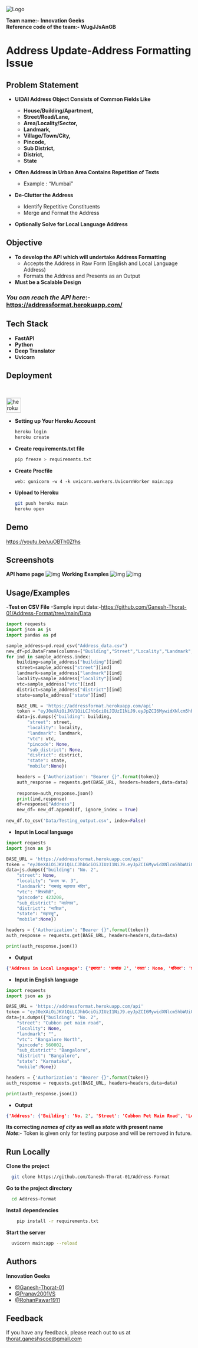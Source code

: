 
![Logo](https://i.pinimg.com/originals/aa/34/53/aa34538b884a1103e9cf82bbd52cfad7.jpg)

**Team name:- Innovation Geeks**<br>
**Reference code of the team:- WugJJsAnGB**

# Address Update-Address Formatting Issue


## Problem Statement
- **UIDAI Address Object Consists of Common Fields Like**
    - **House/Building/Apartment,**
    - **Street/Road/Lane,**
    - **Area/Locality/Sector,**
    - **Landmark,** 
    - **Village/Town/City,** 
    - **Pincode,** 
    - **Sub District,** 
    - **District,**
    - **State**

- **Often  Address  in  Urban  Area  Contains  Repetition  of Texts**
    - Example : “Mumbai”
- **De-Clutter the Address**
    - Identify Repetitive Constituents
    - Merge and Format the Address
- **Optionally Solve for Local Language Address**

## Objective
- **To develop  the  API  which  will  undertake  Address Formatting**
    - Accepts  the  Address  in  Raw  Form  (English  and Local Language Address)
    - Formats the Address and Presents as an Output
- **Must be a Scalable Design**

### **_You can reach the API here_**:- https://addressformat.herokuapp.com/


## Tech Stack

- **FastAPI**
- **Python**
- **Deep Translator**
- **Uvicorn**
## Deployment 
<br>
<p align="left"> <a href="https://heroku.com" target="_blank"> <img src="https://www.vectorlogo.zone/logos/heroku/heroku-icon.svg" alt="heroku" width="40" height="40"/> </a> </p>

- **Setting up Your Heroku Account**
    ```bash
    heroku login
    heroku create
    ```
- **Create requirements.txt file**
    ```bash
    pip freeze > requirements.txt
    ```
- **Create Procfile**
    ```
    web: gunicorn -w 4 -k uvicorn.workers.UvicornWorker main:app
    ```
- **Upload to Heroku**
    ```bash
    git push heroku main
    heroku open
    ```

## Demo
https://youtu.be/uuOBTh0Zfhs

## Screenshots
**API home page**
![img](https://i.imgur.com/IcJUAj0.png)
**Working Examples**
![img](https://i.imgur.com/xAAJH1z.png)
![img](https://i.imgur.com/GJEsyEH.png)



## Usage/Examples
-**Test on CSV File**
-Sample input data:-https://github.com/Ganesh-Thorat-01/Address-Format/tree/main/Data
```python
import requests
import json as js
import pandas as pd

sample_address=pd.read_csv("Address_data.csv")
new_df=pd.DataFrame(columns=["Building","Street","Locality","Landmark","VTC","Sub-District","District","State","Pincode","Mobile"])
for ind in sample_address.index:
    building=sample_address["building"][ind]
    street=sample_address["street"][ind]
    landmark=sample_address["landmark"][ind]
    locality=sample_address["locality"][ind]
    vtc=sample_address["vtc"][ind]
    district=sample_address["district"][ind]
    state=sample_address["state"][ind]

    BASE_URL = 'https://addressformat.herokuapp.com/api'
    token = "eyJ0eXAiOiJKV1QiLCJhbGciOiJIUzI1NiJ9.eyJpZCI6MywidXNlcm5hbWUiOiJ0ZXN0dXNlciIsInBhc3N3b3JkX2hhc2giOiIkMmIkMTIkSURCVEo5S3FQd3JCaUxlQWJqMDMyZW5WSko2Q1NUeDV3OWRuUEIuaUd0RGp0SzNRZnhvQTYifQ.WNZwRK4CQBmasD6eUzY1PrPoQWnyP3pb5CE12593LAE"
    data=js.dumps({"building": building,
        "street": street,
        "locality": locality,
        "landmark": landmark,
        "vtc": vtc,
        "pincode": None,
        "sub_district": None,
        "district": district,
        "state": state,
        "mobile":None})

    headers = {'Authorization': "Bearer {}".format(token)}
    auth_response = requests.get(BASE_URL, headers=headers,data=data)
    
    response=auth_response.json()
    print(ind,response)
    df=response["Address"]
    new_df= new_df.append(df, ignore_index = True)
    
new_df.to_csv('Data/Testing_output.csv', index=False)

```

- **Input in Local language**

```python
import requests
import json as js

BASE_URL = 'https://addressformat.herokuapp.com/api'
token = "eyJ0eXAiOiJKV1QiLCJhbGciOiJIUzI1NiJ9.eyJpZCI6MywidXNlcm5hbWUiOiJ0ZXN0dXNlciIsInBhc3N3b3JkX2hhc2giOiIkMmIkMTIkSURCVEo5S3FQd3JCaUxlQWJqMDMyZW5WSko2Q1NUeDV3OWRuUEIuaUd0RGp0SzNRZnhvQTYifQ.WNZwRK4CQBmasD6eUzY1PrPoQWnyP3pb5CE12593LAE"
data=js.dumps({"building": "No. 2",
    "street": None,
    "locality": "प्रभाग क्र. 3",
    "landmark": "रामचंद्र महाराज मंदिर",
    "vtc": "शिरसोंडी",
    "pincode": 423208,
    "sub_district": "मालेगाव",
    "district": "नाशिक",
    "state": "महाराष्ट्र",
    "mobile":None})

headers = {'Authorization': "Bearer {}".format(token)}
auth_response = requests.get(BASE_URL, headers=headers,data=data)

print(auth_response.json())
```
- **Output**
```json
{'Address in Local Language': {'इमारत': 'क्रमांक 2', 'रस्ता': None, 'परिसर': 'प्रभाग क्रमांक 3', 'लँडमार्क': 'रामचंद्र महाराज मंदिर', 'शहर': 'शिरसोंडी', 'उप जिल्हा': 'मालेगाव', 'जिल्हा': 'नाशिक', 'राज्य': 'महाराष्ट्र', 'पिन कोड': '423208 ', 'मोबाईल': None}, 'Address in English': {'Building': 'No. 2', 'Street': None, 'Locality': 'Division No. 3', 'Landmark': 'Ramchandra Maharaj Temple', 'VTC': 'Shirsondi', 'Sub-District': 'Malegaon', 'District': 'Nashik', 'State': 'Maharashtra', 'Pincode': '423208 ', 'Mobile': None}}

```
- **Input in English language**
```python
import requests
import json as js

BASE_URL = 'https://addressformat.herokuapp.com/api'
token = "eyJ0eXAiOiJKV1QiLCJhbGciOiJIUzI1NiJ9.eyJpZCI6MywidXNlcm5hbWUiOiJ0ZXN0dXNlciIsInBhc3N3b3JkX2hhc2giOiIkMmIkMTIkSURCVEo5S3FQd3JCaUxlQWJqMDMyZW5WSko2Q1NUeDV3OWRuUEIuaUd0RGp0SzNRZnhvQTYifQ.WNZwRK4CQBmasD6eUzY1PrPoQWnyP3pb5CE12593LAE"
data=js.dumps({"building": "No. 2",
    "street": "Cubbon pet main road",
    "locality": None,
    "landmark": "",
    "vtc": "Bangalore North",
    "pincode": 560002,
    "sub_district": "Bangalore",
    "district": "Bangalore",
    "state": "Karnataka",
    "mobile":None})

headers = {'Authorization': "Bearer {}".format(token)}
auth_response = requests.get(BASE_URL, headers=headers,data=data)

print(auth_response.json())
```
- **Output**
```json
{'Address': {'Building': 'No. 2', 'Street': 'Cubbon Pet Main Road', 'Locality': None, 'Landmark': None, 'VTC': 'Bengaluru North', 'Sub-District': 'Bengaluru', 'District': None, 'State': 'Karnataka', 'Pincode': '560002 ', 'Mobile': None}}
```
**Its correcting _names of city_ as well as _state_ with present name**<br>
**_Note_**:- Token is given only for testing purpose and will be removed in future.
## Run Locally

**Clone the project**

```bash
  git clone https://github.com/Ganesh-Thorat-01/Address-Format
```

**Go to the project directory**

```bash
  cd Address-Format
```

**Install dependencies**

```bash
    pip install -r requirements.txt
```

**Start the server**

```bash
  uvicorn main:app --reload
```


## Authors
**Innovation Geeks**
- [@Ganesh-Thorat-01](https://github.com/Ganesh-Thorat-01)
- [@Pranav2001VS](https://github.com/Pranav2001VS)
- [@RohanPawar1911](https://github.com/RohanPawar1911)

## Feedback

If you have any feedback, please reach out to us at thorat.ganeshscoe@gmail.com

